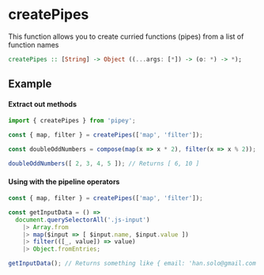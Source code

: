 
# createPipes
This function allows you to create curried functions (pipes) from a list of function names

```haskell
createPipes :: [String] -> Object ((...args: [*]) -> (o: *) -> *);
```

## Example

#### Extract out methods
```js
import { createPipes } from 'pipey';

const { map, filter } = createPipes(['map', 'filter']);

const doubleOddNumbers = compose(map(x => x * 2), filter(x => x % 2));

doubleOddNumbers([ 2, 3, 4, 5 ]); // Returns [ 6, 10 ]
```


#### Using with the pipeline operators
```js
const { map, filter } = createPipes(['map', 'filter']);

const getInputData = () =>
  document.querySelectorAll('.js-input')
    |> Array.from
    |> map($input => [ $input.name, $input.value ])
    |> filter(([_, value]) => value)
    |> Object.fromEntries;

getInputData(); // Returns something like { email: 'han.solo@gmail.com', name: 'Han Solo' }
```


